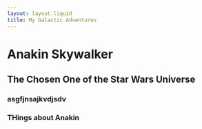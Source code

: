 ```yaml
---
layout: layout.liquid
title: My Galactic Adventures
---
```


# **Anakin Skywalker** #
## The Chosen One of the Star Wars Universe ##
### asgfjnsajkvdjsdv ###

### THings about Anakin ###
